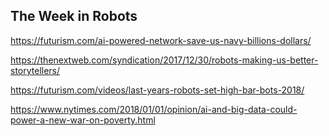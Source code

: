 ## The Week in Robots

https://futurism.com/ai-powered-network-save-us-navy-billions-dollars/

https://thenextweb.com/syndication/2017/12/30/robots-making-us-better-storytellers/

https://futurism.com/videos/last-years-robots-set-high-bar-bots-2018/

https://www.nytimes.com/2018/01/01/opinion/ai-and-big-data-could-power-a-new-war-on-poverty.html


